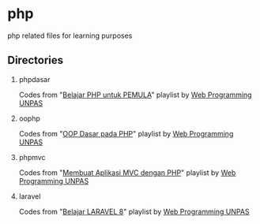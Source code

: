 # php

php related files for learning purposes

## Directories

1. phpdasar

   Codes from "[Belajar PHP untuk PEMULA](https://youtube.com/playlist?list=PLFIM0718LjIUqXfmEIBE3-uzERZPh3vp6&si=hcgAh5nLSqGQl8vM)" playlist by [Web Programming UNPAS](https://www.youtube.com/@sandhikagalihWPU)

2. oophp

   Codes from "[OOP Dasar pada PHP](https://youtube.com/playlist?list=PLFIM0718LjIWvxxll-6wLXrC_16h_Bl_p&si=WMtTSy_O8eh-ft6d)" playlist by [Web Programming UNPAS](https://www.youtube.com/@sandhikagalihWPU)

3. phpmvc

   Codes from "[Membuat Aplikasi MVC dengan PHP](https://youtube.com/playlist?list=PLFIM0718LjIVEh_d-h5wAjsdv2W4SAtkx&si=ZZmQw6-cVtWC7nC3)" playlist by [Web Programming UNPAS](https://www.youtube.com/@sandhikagalihWPU)

4. laravel

   Codes from "[Belajar LARAVEL 8](https://www.youtube.com/playlist?list=PLFIM0718LjIWiihbBIq-SWPU6b6x21Q_2)" playlist by [Web Programming UNPAS](https://www.youtube.com/@sandhikagalihWPU)
